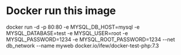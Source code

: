 # Docker run this image
docker run -d -p 80:80 -e MYSQL_DB_HOST=mysql -e MYSQL_DATABASE=test -e MYSQL_USER=root -e MYSQL_PASSWORD=1234 -e MYSQL_ROOT_PASSWORD=1234 --net db_network --name myweb docker.io/ifew/docker-test-php:7.3
